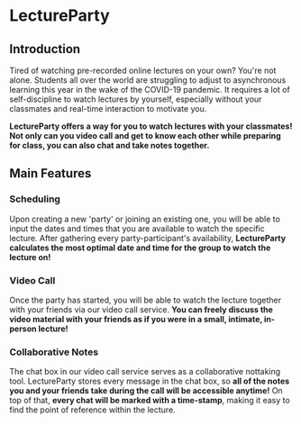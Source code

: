 # LectureParty

## Introduction
Tired of watching pre-recorded online lectures on your own? You're not alone. Students all over the world are struggling to adjust to asynchronous learning this year in the wake of the COVID-19 pandemic. It requires a lot of self-discipline to watch lectures by yourself, especially without your classmates and real-time interaction to motivate you.

**LectureParty offers a way for you to watch lectures with your classmates! Not only can you video call and get to know each other while preparing for class, you can also chat and take notes together.**

## Main Features

### Scheduling

Upon creating a new 'party' or joining an existing one, you will be able to input the dates and times that you are available to watch the specific lecture. After gathering every party-participant's availability, **LectureParty calculates the most optimal date and time for the group to watch the lecture on!**

### Video Call

Once the party has started, you will be able to watch the lecture together with your friends via our video call service. **You can freely discuss the video material with your friends as if you were in a small, intimate, in-person lecture!**

### Collaborative Notes

The chat box in our video call service serves as a collaborative nottaking tool. LectureParty stores every message in the chat box, so **all of the notes you and your friends take during the call will be accessible anytime!** On top of that, **every chat will be marked with a time-stamp**, making it easy to find the point of reference within the lecture.
